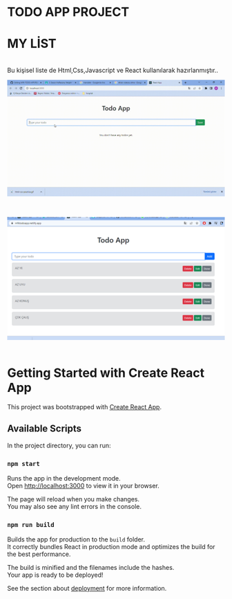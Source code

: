 # TODO APP PROJECT

# MY LİST
<br/>   
Bu kişisel liste de Html,Css,Javascript ve React kullanılarak hazırlanmıştır.. 

<br/>

![](https://github.com/MFKORKMAZ42/MFK-TODO-APP/blob/master/TODO-APP.gif)

<br/>

<img src="https://github.com/MFKORKMAZ42/MFK-TODO-APP/blob/master/src/Ekran%20G%C3%B6r%C3%BCnt%C3%BCs%C3%BC%20(7).png"/><br/>
 <br/>




# Getting Started with Create React App

This project was bootstrapped with [Create React App](https://github.com/facebook/create-react-app).

## Available Scripts

In the project directory, you can run:

### `npm start`

Runs the app in the development mode.\
Open [http://localhost:3000](http://localhost:3000) to view it in your browser.

The page will reload when you make changes.\
You may also see any lint errors in the console.


### `npm run build`

Builds the app for production to the `build` folder.\
It correctly bundles React in production mode and optimizes the build for the best performance.

The build is minified and the filenames include the hashes.\
Your app is ready to be deployed!

See the section about [deployment](https://facebook.github.io/create-react-app/docs/deployment) for more information.
